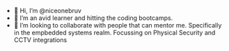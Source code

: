 - 👋 Hi, I’m @niceonebruv
- 👀 I’m an avid learner and hitting the coding bootcamps.
- 💞️ I’m looking to collaborate with people that can mentor me. Specifically in the empbedded systems realm. Focussing on Physical Security and CCTV integrations

<!---
niceonebruv/niceonebruv is a ✨ special ✨ repository because its `README.md` (this file) appears on your GitHub profile.
You can click the Preview link to take a look at your changes.
--->
